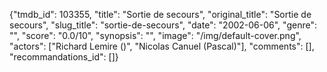 {"tmdb_id": 103355, "title": "Sortie de secours", "original_title": "Sortie de secours", "slug_title": "sortie-de-secours", "date": "2002-06-06", "genre": "", "score": "0.0/10", "synopsis": "", "image": "/img/default-cover.png", "actors": ["Richard Lemire ()", "Nicolas Canuel (Pascal)"], "comments": [], "recommandations_id": []}